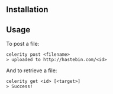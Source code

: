 ## Installation

## Usage

To post a file:

    celerity post <filename>
    > uploaded to http://hastebin.com/<id>
    
And to retrieve a file:

    celerity get <id> [<target>]
    > Success!
    
